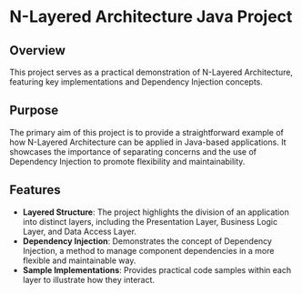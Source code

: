 # N-Layered Architecture Java Project

## Overview
This project serves as a practical demonstration of N-Layered Architecture, featuring key implementations and Dependency Injection concepts. 

## Purpose
The primary aim of this project is to provide a straightforward example of how N-Layered Architecture can be applied in Java-based applications. It showcases the importance of separating concerns and the use of Dependency Injection to promote flexibility and maintainability.

## Features
- **Layered Structure**: The project highlights the division of an application into distinct layers, including the Presentation Layer, Business Logic Layer, and Data Access Layer.
- **Dependency Injection**: Demonstrates the concept of Dependency Injection, a method to manage component dependencies in a more flexible and maintainable way.
- **Sample Implementations**: Provides practical code samples within each layer to illustrate how they interact.
